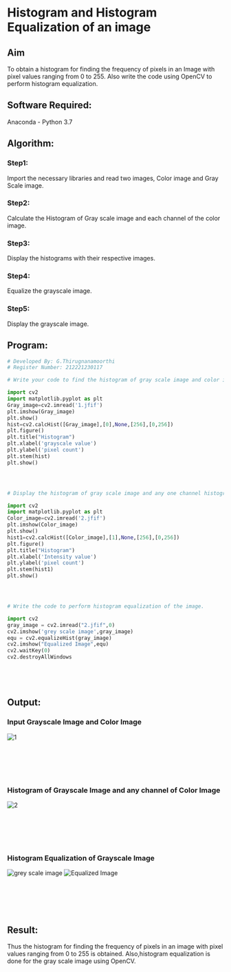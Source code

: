 # Histogram and Histogram Equalization of an image
## Aim
To obtain a histogram for finding the frequency of pixels in an Image with pixel values ranging from 0 to 255. Also write the code using OpenCV to perform histogram equalization.

## Software Required:
Anaconda - Python 3.7

## Algorithm:
### Step1:
Import the necessary libraries and read two images, Color image and Gray Scale image.
<br>

### Step2:
Calculate the Histogram of Gray scale image and each channel of the color image.
<br>

### Step3:
Display the histograms with their respective images.
<br>

### Step4:
Equalize the grayscale image.
<br>

### Step5:
Display the grayscale image.
<br>

## Program:
```python
# Developed By: G.Thirugnanamoorthi
# Register Number: 212221230117

# Write your code to find the histogram of gray scale image and color image channels.

import cv2
import matplotlib.pyplot as plt
Gray_image=cv2.imread('1.jfif')
plt.imshow(Gray_image)
plt.show()
hist=cv2.calcHist([Gray_image],[0],None,[256],[0,256])
plt.figure()
plt.title("Histogram")
plt.xlabel('grayscale value')
plt.ylabel('pixel count')
plt.stem(hist)
plt.show()




# Display the histogram of gray scale image and any one channel histogram from color image

import cv2
import matplotlib.pyplot as plt
Color_image=cv2.imread('2.jfif')
plt.imshow(Color_image)
plt.show()
hist1=cv2.calcHist([Color_image],[1],None,[256],[0,256])
plt.figure()
plt.title("Histogram")
plt.xlabel('Intensity value')
plt.ylabel('pixel count')
plt.stem(hist1)
plt.show()




# Write the code to perform histogram equalization of the image. 

import cv2
gray_image = cv2.imread("2.jfif",0)
cv2.imshow('grey scale image',gray_image)
equ = cv2.equalizeHist(gray_image)
cv2.imshow("Equalized Image",equ)
cv2.waitKey(0)
cv2.destroyAllWindows 






```
## Output:
### Input Grayscale Image and Color Image
![1](https://user-images.githubusercontent.com/94980741/165251320-3d787c30-44ad-4e2c-a084-2ef03c35818e.png)

<br>
<br>
<br>
<br>

### Histogram of Grayscale Image and any channel of Color Image
![2](https://user-images.githubusercontent.com/94980741/165251469-7efb5599-e9c2-4026-aacb-97f15b2b4029.png)

<br>
<br>
<br>
<br>

### Histogram Equalization of Grayscale Image
![grey scale image](https://user-images.githubusercontent.com/94980741/165251636-cc408512-3224-4f03-bfaf-154a4ea5a786.png)
![Equalized Image](https://user-images.githubusercontent.com/94980741/165251674-e0e70492-24d9-408f-94c5-7143ebeb40e6.png)


<br>
<br>
<br>
<br>

## Result: 
Thus the histogram for finding the frequency of pixels in an image with pixel values ranging from 0 to 255 is obtained. Also,histogram equalization is done for the gray scale image using OpenCV.
